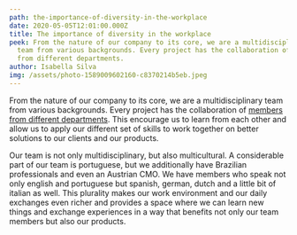 ```yaml
---
path: the-importance-of-diversity-in-the-workplace
date: 2020-05-05T12:01:00.000Z
title: The importance of diversity in the workplace
peek: From the nature of our company to its core, we are a multidisciplinary
  team from various backgrounds. Every project has the collaboration of members
  from different departments.
author: Isabella Silva
img: /assets/photo-1589009602160-c8370214b5eb.jpeg
---
```

From the nature of our company to its core, we are a multidisciplinary team from various backgrounds. Every project has the collaboration of [members from different departments](https://simplify-lgp.tech/team). This encourage us to learn from each other and allow us to apply our different set of skills to work together on better solutions to our clients and our products.

Our team is not only multidisciplinary, but also multicultural. A considerable part of our team is portuguese, but we additionally have Brazilian professionals and even an Austrian CMO. We have members who speak not only english and portuguese but spanish, german, dutch and a little bit of italian as well. This plurality makes our work environment and our daily exchanges even richer and provides a space where we can learn new things and exchange experiences in a way that benefits not only our team members but also our products.
